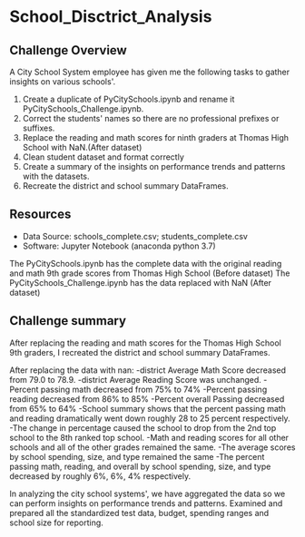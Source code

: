 # School_Disctrict_Analysis

## Challenge Overview
A City School System employee has given me the following tasks to gather insights on various schools'.

1. Create a duplicate of PyCitySchools.ipynb and rename it PyCitySchools_Challenge.ipynb.
2. Correct the students' names so there are no professional prefixes or suffixes.
3. Replace the reading and math scores for ninth graders at Thomas High School with NaN.(After dataset)
4. Clean student dataset and format correctly
5. Create a summary of the insights on performance trends and patterns with the datasets. 
6. Recreate the district and school summary DataFrames.

## Resources
- Data Source: schools_complete.csv; students_complete.csv
- Software: Jupyter Notebook (anaconda python 3.7)

The PyCitySchools.ipynb has the complete data with the original reading and math 9th grade scores from Thomas High School (Before dataset)
The PyCitySchools_Challenge.ipynb has the data replaced with NaN (After dataset)

## Challenge summary
After replacing the reading and math scores for the Thomas High School 9th graders, I recreated the district and school summary DataFrames. 

After replacing the data with nan:
-district Average Math Score decreased from 79.0 to 78.9.
-district Average Reading Score was unchanged.
-Percent passing math decreased from 75% to 74%
-Percent passing reading decreased from 86% to 85%
-Percent overall Passing decreased from 65% to 64%
-School summary shows that the percent passing math and reading dramatically went down roughly 28 to 25 percent respectively.
-The change in percentage caused the school to drop from the 2nd top school to the 8th ranked top school.
-Math and reading scores for all other schools and all of the other grades remained the same. 
-The average scores by school spending, size, and type remained the same
-The percent passing math, reading, and overall by school spending, size, and type decreased by roughly 6%, 6%, 4% respectively.





In analyzing the city school systems', we have aggregated the data so we can perform insights on performance trends and patterns. Examined and prepared all the standardized test data, budget, spending ranges and school size for reporting. 



